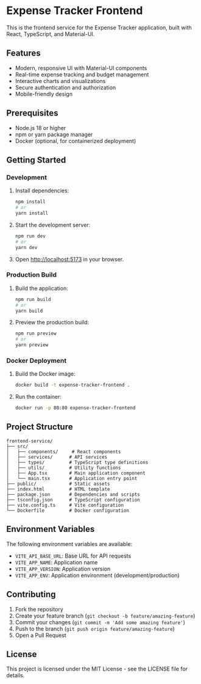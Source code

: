 # Expense Tracker Frontend

This is the frontend service for the Expense Tracker application, built with React, TypeScript, and Material-UI.

## Features

- Modern, responsive UI with Material-UI components
- Real-time expense tracking and budget management
- Interactive charts and visualizations
- Secure authentication and authorization
- Mobile-friendly design

## Prerequisites

- Node.js 18 or higher
- npm or yarn package manager
- Docker (optional, for containerized deployment)

## Getting Started

### Development

1. Install dependencies:

   ```bash
   npm install
   # or
   yarn install
   ```

2. Start the development server:

   ```bash
   npm run dev
   # or
   yarn dev
   ```

3. Open [http://localhost:5173](http://localhost:5173) in your browser.

### Production Build

1. Build the application:

   ```bash
   npm run build
   # or
   yarn build
   ```

2. Preview the production build:
   ```bash
   npm run preview
   # or
   yarn preview
   ```

### Docker Deployment

1. Build the Docker image:

   ```bash
   docker build -t expense-tracker-frontend .
   ```

2. Run the container:
   ```bash
   docker run -p 80:80 expense-tracker-frontend
   ```

## Project Structure

```
frontend-service/
├── src/
│   ├── components/     # React components
│   ├── services/      # API services
│   ├── types/         # TypeScript type definitions
│   ├── utils/         # Utility functions
│   ├── App.tsx        # Main application component
│   └── main.tsx       # Application entry point
├── public/            # Static assets
├── index.html         # HTML template
├── package.json       # Dependencies and scripts
├── tsconfig.json      # TypeScript configuration
├── vite.config.ts     # Vite configuration
└── Dockerfile         # Docker configuration
```

## Environment Variables

The following environment variables are available:

- `VITE_API_BASE_URL`: Base URL for API requests
- `VITE_APP_NAME`: Application name
- `VITE_APP_VERSION`: Application version
- `VITE_APP_ENV`: Application environment (development/production)

## Contributing

1. Fork the repository
2. Create your feature branch (`git checkout -b feature/amazing-feature`)
3. Commit your changes (`git commit -m 'Add some amazing feature'`)
4. Push to the branch (`git push origin feature/amazing-feature`)
5. Open a Pull Request

## License

This project is licensed under the MIT License - see the LICENSE file for details.

